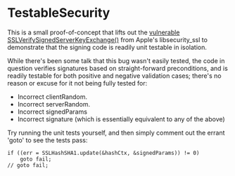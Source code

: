 # TestableSecurity
This is a small proof-of-concept that lifts out the [vulnerable SSLVerifySignedServerKeyExchange()](http://support.apple.com/kb/HT6147) from Apple's libsecurity_ssl to demonstrate that the signing code is readily unit testable in isolation.

While there's been some talk that this bug wasn't easily tested, the code in question verifies signatures based on straight-forward preconditions, and is readily testable for both positive and negative validation cases; there's no reason or excuse for it not being fully tested for:

* Incorrect clientRandom.
* Incorrect serverRandom.
* Incorrect signedParams
* Incorrect signature (which is essentially equivalent to any of the above)

Try running the unit tests yourself, and then simply comment out the errant 'goto' to see the tests pass:

    if ((err = SSLHashSHA1.update(&hashCtx, &signedParams)) != 0)
        goto fail;
    // goto fail;

